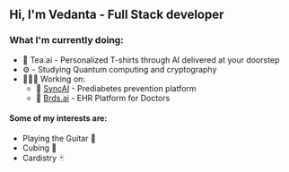 ## Hi, I'm Vedanta - Full Stack developer

### What I'm currently doing:
<ul>
  <li>👕 Tea.ai - Personalized T-shirts through AI delivered at your doorstep</li>
  <li>⚙️ - Studying Quantum computing and cryptography</li>
  
  <li>👨🏻‍💻 Working on:
    <ul>
      <li>🏥 <a href="https://justsync.ai" target="_blank">SyncAI</a> - Prediabetes prevention platform</li>
      <li>🏥 <a href="https://brdsai.com" target="_blank">Brds.ai</a> - EHR Platform for Doctors</li>
    </ul>
  </li>
</ul>

#### Some of my interests are:
<ul>
  <li>Playing the Guitar 🎸</li>
  <li>Cubing 🧩</li>
  <li>Cardistry 🃏</li>
</ul>
<br>

<!-- [![theVedanta's GitHub stats](https://github-readme-stats.vercel.app/api?username=theVedanta&show_icons=true&theme=github_dark)](https://github.com/theVedanta/github-readme-stats) -->
